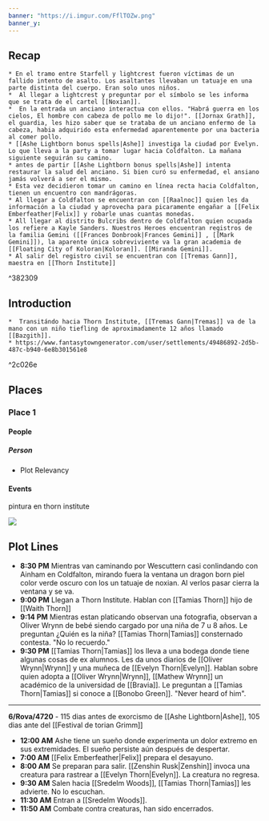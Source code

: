 ```yaml
---
banner: "https://i.imgur.com/FflTOZw.png"
banner_y:
---
```


## Recap

```ad-ad-qr
* En el tramo entre Starfell y lightcrest fueron víctimas de un fallido intento de asalto. Los asaltantes llevaban un tatuaje en una parte distinta del cuerpo. Eran solo unos niños. 
*  Al llegar a lightcrest y preguntar por el símbolo se les informa que se trata de el cartel [[Noxian]]. 
*  En la entrada un anciano interactua con ellos. "Habrá guerra en los cielos, El hombre con cabeza de pollo me lo dijo!". [[Jornax Grath]], el guardia, les hizo saber que se trataba de un anciano enfermo de la cabeza, habia adquirido esta enfermedad aparentemente por una bacteria al comer pollo. 
* [[Ashe Lightborn bonus spells|Ashe]] investiga la ciudad por Evelyn. Lo que lleva a la party a tomar lugar hacia Coldfalton. La mañana siguiente seguirán su camino. 
* antes de partir [[Ashe Lightborn bonus spells|Ashe]] intenta restaurar la salud del anciano. Si bien curó su enfermedad, el ansiano jamás volverá a ser el mismo. 
* Esta vez decidieron tomar un camino en línea recta hacia Coldfalton, tienen un encuentro con mandrágoras.
* Al llegar a Coldfalton se encuentran con [[Raalnoc]] quien les da información a la ciudad y aprovecha para picaramente engañar a [[Felix Emberfeather|Felix]] y robarle unas cuantas monedas.
* All llegar al distrito Bulcribs dentro de Coldfalton quien ocupada los refiere a Kayle Sanders. Nuestros Heroes encuentran registros de la familia Gemini ([[Frances Donbrook|Frances Gemini]] , [[Mark Gemini]]), la aparente única sobreviviente va la gran academia de [[Floating City of Koloran|Koloran]]. [[Miranda Gemini]]. 
* Al salir del registro civil se encuentran con [[Tremas Gann]], maestra en [[Thorn Institute]]
```

^382309

## Introduction


```ad-go
*  Transitándo hacia Thorn Institute, [[Tremas Gann|Tremas]] va de la mano con un niño tiefling de aproximadamente 12 años llamado [[Bazgith]].
* https://www.fantasytowngenerator.com/user/settlements/49486892-2d5b-487c-b940-6e8b301561e8
```

^2c026e

## Places

### Place 1
#### People 
##### Person
 * Plot Relevancy
#### Events

pintura en thorn institute

![](https://i.imgur.com/altP6zh.jpeg)



## Plot Lines

* **8:30 PM**  Mientras van caminando por Wescuttern casi conlindando con Ainham en Coldfalton, mirando fuera la ventana un dragon born piel color verde oscuro con los un tatuaje de noxian. Al verlos pasar cierra la ventana y se va.
* **9:00 PM** Llegan a Thorn Institute. Hablan con [[Tamias Thorn]] hijo de [[Waith Thorn]] 
* **9:14 PM** Mientras estan platicando observan una fotografia, observan a Oliver Wrynn de bebé siendo cargado por una niña de 7 u 8 años. Le preguntan ¿Quién es la niña? [[Tamias Thorn|Tamias]] consternado contesta. "No lo recuerdo."
* **9:30 PM** [[Tamias Thorn|Tamias]] los lleva a una bodega donde tiene algunas cosas de ex alumnos. Les da unos diarios de [[Oliver Wrynn|Wrynn]] y una muñeca de [[Evelyn Thorn|Evelyn]]. Hablan sobre quien adopta a [[Oliver Wrynn|Wrynn]], [[Mathew Wrynn]] un académico de la universidad de [[Bravia]]. Le preguntan a [[Tamias Thorn|Tamias]] si conoce a [[Bonobo Green]]. "Never heard of him".


---

**6/Rova/4720** - 115 dias antes de exorcismo de [[Ashe Lightborn|Ashe]], 105 dias ante del [[Festival de torian Grimm]] 

* **12:00 AM** Ashe tiene un sueño donde experimenta un dolor extremo en sus extremidades. El sueño persiste aún después de despertar.
* **7:00 AM** [[Felix Emberfeather|Felix]] prepara el desayuno.
* **8:00 AM** Se preparan para salir. [[Zenshin Rusk|Zenshin]] invoca una creatura para rastrear a [[Evelyn Thorn|Evelyn]]. La creatura no regresa. 
* **9:30 AM** Salen hacia [[Sredelm Woods]], [[Tamias Thorn|Tamias]] les advierte. No lo escuchan.
* **11:30 AM** Entran a [[Sredelm Woods]].
* **11:50 AM** Combate contra creaturas, han sido encerrados.
